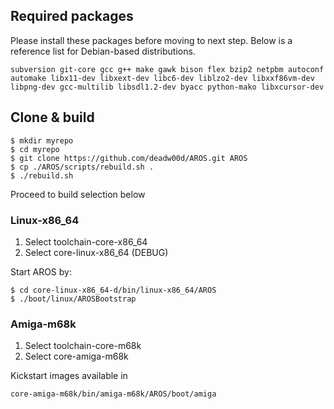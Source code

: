 ## Required packages

Please install these packages before moving to next step. Below is a reference list for Debian-based distributions.

    subversion git-core gcc g++ make gawk bison flex bzip2 netpbm autoconf    automake libx11-dev libxext-dev libc6-dev liblzo2-dev libxxf86vm-dev libpng-dev gcc-multilib libsdl1.2-dev byacc python-mako libxcursor-dev

## Clone & build

    $ mkdir myrepo
    $ cd myrepo
    $ git clone https://github.com/deadw00d/AROS.git AROS
    $ cp ./AROS/scripts/rebuild.sh .
    $ ./rebuild.sh

Proceed to build selection below

### Linux-x86_64

1. Select toolchain-core-x86_64
2. Select core-linux-x86_64 (DEBUG)

Start AROS by:

    $ cd core-linux-x86_64-d/bin/linux-x86_64/AROS
    $ ./boot/linux/AROSBootstrap


### Amiga-m68k

1. Select toolchain-core-m68k
2. Select core-amiga-m68k

Kickstart images available in

    core-amiga-m68k/bin/amiga-m68k/AROS/boot/amiga
